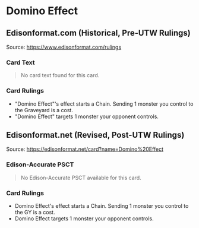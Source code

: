 # Domino Effect

## Edisonformat.com (Historical, Pre-UTW Rulings)

Source: https://www.edisonformat.com/rulings

### Card Text

> No card text found for this card.

### Card Rulings

*   "Domino Effect"'s effect starts a Chain. Sending 1 monster you control to the Graveyard is a cost.
*   "Domino Effect" targets 1 monster your opponent controls.

## Edisonformat.net (Revised, Post-UTW Rulings)

Source: https://edisonformat.net/card?name=Domino%20Effect

### Edison-Accurate PSCT

> No Edison-Accurate PSCT available for this card.

### Card Rulings

*   Domino Effect's effect starts a Chain. Sending 1 monster you control to the GY is a cost.
*   Domino Effect targets 1 monster your opponent controls.
            